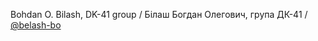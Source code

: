 Bohdan O. Bilash, DK-41 group / Білаш Богдан Олегович, група ДК-41 / [@belash-bo](https://github.com/belash-bo)